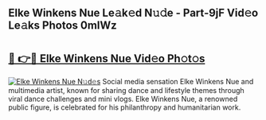 ## Elke Winkens Nue Le𝚊k𝚎d N𝚞𝚍e - Part-9jF Vid𝚎o Le𝚊ks Photos 0mIWz

# <h2><a href="http://fbb117u.evod.top/?m=Elke+Winkens+Nue">🔗 👉🔴 Elke Winkens Nue Vid𝚎o Ph𝚘t𝚘s</a></h2>

[![Elke Winkens Nue N𝚞d𝚎s](https://i.imgur.com/8V9OHl7.gif)](http://fbb117u.evod.top/?m=Elke+Winkens+Nue)
Social media sensation Elke Winkens Nue and multimedia artist, known for sharing dance and lifestyle themes through viral dance challenges and mini vlogs. Elke Winkens Nue, a renowned public figure, is celebrated for his philanthropy and humanitarian work. 

